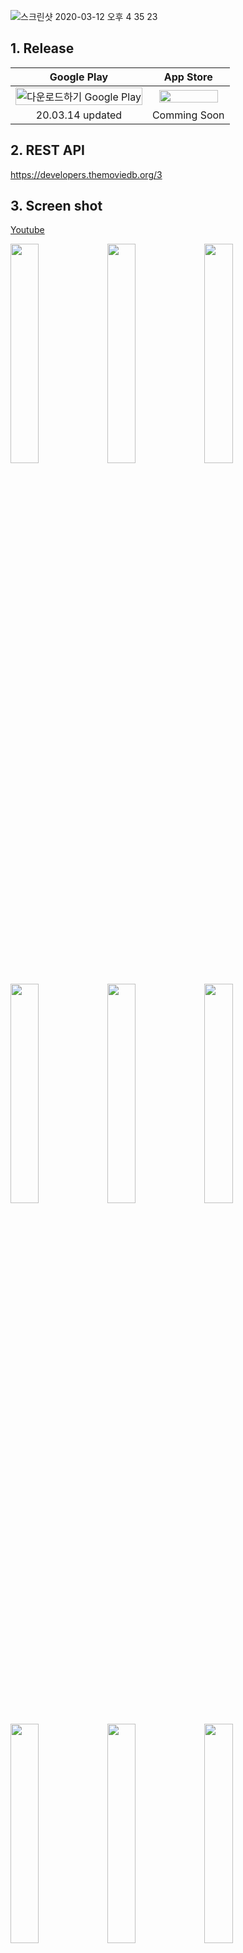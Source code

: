 ![스크린샷 2020-03-12 오후 4 35 23](https://user-images.githubusercontent.com/35194820/76498146-a92acc80-647f-11ea-965d-b3eaa0af2deb.png)

## 1. Release

| Google Play | App Store |
|:--------:|:--------:|
| <a href='https://play.google.com/store/apps/details?id=com.origogi.movie&pcampaignid=pcampaignidMKT-Other-global-all-co-prtnr-py-PartBadge-Mar2515-1'><img alt='다운로드하기 Google Play' src='https://play.google.com/intl/ko/badges/static/images/badges/ko_badge_web_generic.png' width="100%"/></a> |<img src ="https://tascam.jp/content/images/universal/misc/logo_w_app_store.jpg" width="90%">|
| 20.03.14 updated | Comming Soon |

## 2. REST API

https://developers.themoviedb.org/3


## 3. Screen shot

[Youtube](https://www.youtube.com/watch?v=aiHJ_ZqFgUE)

<img src="https://user-images.githubusercontent.com/35194820/76675729-be2e6980-65ff-11ea-8fe7-969f013304f7.gif" width="30%">   <img src="https://user-images.githubusercontent.com/35194820/76675726-b4a50180-65ff-11ea-98ae-e4eccccc9d88.gif" width="30%">  <img src="https://user-images.githubusercontent.com/35194820/76675728-bc64a600-65ff-11ea-9e1b-a7d2fe6fa7eb.gif" width="30%">

<img src="https://user-images.githubusercontent.com/35194820/76675446-ef596a80-65fc-11ea-9e0d-9704e9be28a4.png" width="30%">  <img src="https://user-images.githubusercontent.com/35194820/76675449-f4b6b500-65fc-11ea-8efc-55735461a326.png" width="30%"> <img src="https://user-images.githubusercontent.com/35194820/76675451-fa13ff80-65fc-11ea-8802-a6d5f1e4dc64.png" width="30%"> 

 <img src="https://user-images.githubusercontent.com/35194820/76675453-fda78680-65fc-11ea-81ec-a428b91cbe1e.png" width="30%">  <img src="https://user-images.githubusercontent.com/35194820/76675457-00a27700-65fd-11ea-94ed-bc470a3e7272.png" width="30%"> <img src="https://user-images.githubusercontent.com/35194820/76675459-039d6780-65fd-11ea-8dff-931fd405c04a.png" width="30%"> 



## 4. Design Pettern

Provider

## 5. Font

[Goyang-ilsan](http://www.goyang.go.kr/www/www05/www05_3/www05_3_6/www05_3_6_tab3.jsp)

## 6. Source Tree

```
lib
├─ constant
│  └─ constant.dart
├─ flutter.code-workspace
├─ logger
│  └─ logger.dart
├─ main.dart
├─ model
│  ├─ models.dart
│  └─ models.g.dart
├─ network
│  └─ api.dart
├─ pages
│  ├─ home_page.dart
│  ├─ movies_list_page.dart
│  ├─ movie_detail_page.dart
│  ├─ movie_search_page.dart
│  └─ profile_page.dart
├─ state
│  └─ states.dart
├─ util
│  └─ util.dart
└─ widgets
   ├─ arc_banner_image.dart
   ├─ backdrop_image.dart
   ├─ back_button.dart
   ├─ cast_list.dart
   ├─ category_chips.dart
   ├─ crew_list.dart
   ├─ movie_list.dart
   ├─ poster.dart
   ├─ rating_information.dart
   ├─ side_menu.dart
   └─ story_line.dart

```

## 7. Reference

- https://github.com/bimsina/Matinee-Flutter
- https://github.com/devefy/Flutter-Story-App-UI
